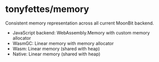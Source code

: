 # tonyfettes/memory

Consistent memory representation across all current MoonBit backend.

- JavaScript backend: WebAssembly.Memory with custom memory allocator
- WasmGC: Linear memory with memory allocator
- Wasm: Linear memory (shared with heap)
- Native: Linear memory (shared with heap)
